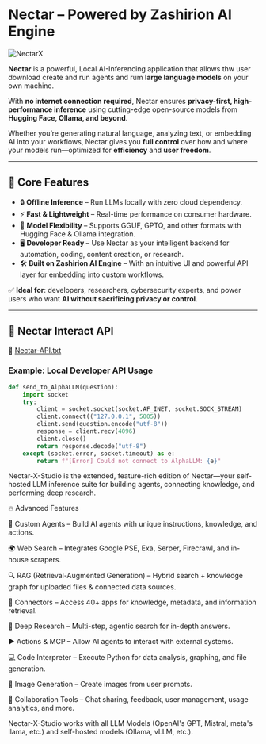 # Nectar – Powered by Zashirion AI Engine  

![NectarX](https://github.com/user-attachments/assets/dc85d6ad-018f-4899-ac13-631c5ee8901f)  

**Nectar** is a powerful, Local AI-Inferencing application that allows thw user download create and run agents and rum  **large language models** on your own machine.  

With **no internet connection required**, Nectar ensures **privacy-first, high-performance inference** using cutting-edge open-source models from **Hugging Face, Ollama, and beyond**.  

Whether you’re generating natural language, analyzing text, or embedding AI into your workflows, Nectar gives you **full control** over how and where your models run—optimized for **efficiency** and **user freedom**.  

---

## 🚀 Core Features  

- 🔒 **Offline Inference** – Run LLMs locally with zero cloud dependency.  
- ⚡ **Fast & Lightweight** – Real-time performance on consumer hardware.  
- 🧩 **Model Flexibility** – Supports GGUF, GPTQ, and other formats with Hugging Face & Ollama integration.  
- 🖥️ **Developer Ready** – Use Nectar as your intelligent backend for automation, coding, content creation, or research.  
- 🛠️ **Built on Zashirion AI Engine** – With an intuitive UI and powerful API layer for embedding into custom workflows.  

✅ **Ideal for**: developers, researchers, cybersecurity experts, and power users who want **AI without sacrificing privacy or control**.  

---

## 🔗 Nectar Interact API  

📄 [Nectar-API.txt](https://github.com/user-attachments/files/20288337/Nectar-API.txt)  

### Example: Local Developer API Usage  

```python
def send_to_AlphaLLM(question):
    import socket
    try:
        client = socket.socket(socket.AF_INET, socket.SOCK_STREAM)
        client.connect(("127.0.0.1", 5005))
        client.send(question.encode("utf-8"))
        response = client.recv(4096)
        client.close()
        return response.decode("utf-8")
    except (socket.error, socket.timeout) as e:
        return f"[Error] Could not connect to AlphaLLM: {e}"
```

Nectar-X-Studio is the extended, feature-rich edition of Nectar—your self-hosted LLM inference suite for building agents, connecting knowledge, and performing deep research.

🔥 Advanced Features

🤖 Custom Agents – Build AI agents with unique instructions, knowledge, and actions.

🌍 Web Search – Integrates Google PSE, Exa, Serper, Firecrawl, and in-house scrapers.

🔍 RAG (Retrieval-Augmented Generation) – Hybrid search + knowledge graph for uploaded files & connected data sources.

🔄 Connectors – Access 40+ apps for knowledge, metadata, and information retrieval.

🔬 Deep Research – Multi-step, agentic search for in-depth answers.

▶️ Actions & MCP – Allow AI agents to interact with external systems.

💻 Code Interpreter – Execute Python for data analysis, graphing, and file generation.

🎨 Image Generation – Create images from user prompts.

👥 Collaboration Tools – Chat sharing, feedback, user management, usage analytics, and more.


Nectar-X-Studio works with all LLM Models (OpenAI's GPT, Mistral, meta's llama, etc.) and self-hosted models (Ollama, vLLM, etc.).
